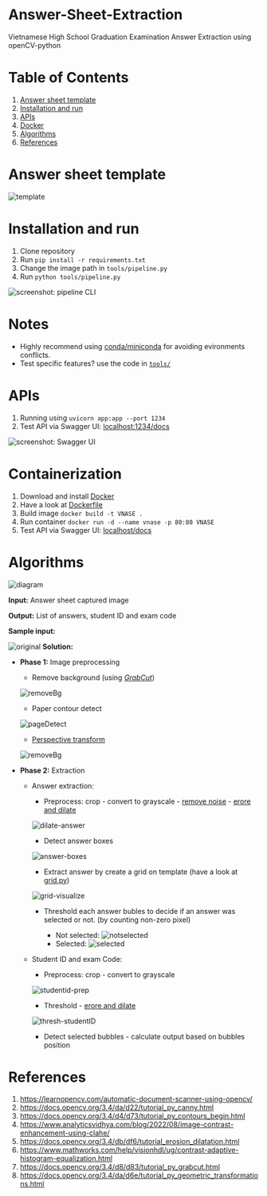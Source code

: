 # Answer-Sheet-Extraction
Vietnamese High School Graduation Examination Answer Extraction using openCV-python

# Table of Contents
1. [Answer sheet template](#Answer-sheet-template)
2. [Installation and run](#Installation-and-run)
3. [APIs](#APIs)
4. [Docker](#Containerization)
4. [Algorithms](#Algorithms)
5. [References](#References)

# Answer sheet template 

![template](data/template.png)

# Installation and run
1. Clone repository
2. Run ```pip install -r requirements.txt```
3. Change the image path in ```tools/pipeline.py```
4. Run ```python tools/pipeline.py```

![screenshot: pipeline CLI](screenshot/pipelineCLI.png)

# Notes
- Highly recommend using [conda/miniconda](https://docs.anaconda.com/free/miniconda/miniconda-install/) for avoiding evironments conflicts.
- Test specific features? use the code in [```tools/```](./tools/)

# APIs
1. Running using ```uvicorn app:app --port 1234```
2. Test API via Swagger UI: [localhost:1234/docs](localhost:1234/docs)

![screenshot: Swagger UI](screenshot/swaggerUI.jpeg)

# Containerization
1. Download and install [Docker](https://docs.docker.com/engine/install/)
2. Have a look at [Dockerfile](Dockerfile)
3. Build image ```docker build -t VNASE .```
4. Run container ```docker run -d --name vnase -p 80:80 VNASE```
5. Test API via Swagger UI: [localhost/docs](localhost/docs)

# Algorithms

![diagram](screenshot/VNAnswerSheetExtractionDiagram.png)

**Input:** Answer sheet captured image

**Output:** List of answers, student ID and exam code

**Sample input:** 

![original](data/sample%20(2).jpg)
**Solution:**
- **Phase 1:** Image preprocessing
    - Remove background (using [*GrabCut*](https://docs.opencv.org/3.4/d8/d83/tutorial_py_grabcut.html))

    ![removeBg](debug/0-paper/3_grabCut.jpg) 

    - Paper contour detect

    ![pageDetect](debug/0-paper/4_pageDetect.jpg)

    - [Perspective transform](https://docs.opencv.org/3.4/da/d6e/tutorial_py_geometric_transformations.html)

    ![removeBg](debug/0_preprocessed.jpg) 

- **Phase 2:** Extraction
    - Answer extraction:
        - Preprocess: crop - convert to grayscale - [remove noise](https://www.analyticsvidhya.com/blog/2022/08/image-contrast-enhancement-using-clahe/) - [erore and dilate](https://docs.opencv.org/3.4/db/df6/tutorial_erosion_dilatation.html)

        ![dilate-answer](debug/answer/5_dilate_canny.jpg) 

        - Detect answer boxes

        ![answer-boxes](debug/answer/6_boxes.jpg) 

        - Extract answer by create a grid on template (have a look at [grid.py](src/extraction/grid.py)) 

        ![grid-visualize](debug/answer/4_2.jpg) 

        - Threshold each answer bubles to decide if an answer was selected or not. (by counting non-zero pixel)

            - Not selected: ![notselected](debug/answer/slice/1_0.jpg) 
            - Selected: ![selected](debug/answer/slice/1_2.jpg) 
        
    - Student ID and exam Code:
         
        - Preprocess: crop - convert to grayscale

        ![studentid-prep](debug/studentID/0_student_id.jpg)

        - Threshold - [erore and dilate](https://docs.opencv.org/3.4/db/df6/tutorial_erosion_dilatation.html)

        ![thresh-studentID](debug/studentID/7_binary.jpg)

        - Detect selected bubbles - calculate output based on bubbles position


# References
1. https://learnopencv.com/automatic-document-scanner-using-opencv/
2. https://docs.opencv.org/3.4/da/d22/tutorial_py_canny.html
3. https://docs.opencv.org/3.4/d4/d73/tutorial_py_contours_begin.html
4. https://www.analyticsvidhya.com/blog/2022/08/image-contrast-enhancement-using-clahe/
5. https://docs.opencv.org/3.4/db/df6/tutorial_erosion_dilatation.html
6. https://www.mathworks.com/help/visionhdl/ug/contrast-adaptive-histogram-equalization.html
7. https://docs.opencv.org/3.4/d8/d83/tutorial_py_grabcut.html
8. https://docs.opencv.org/3.4/da/d6e/tutorial_py_geometric_transformations.html